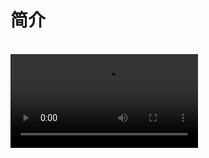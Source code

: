 # 简介

<br/>
<Video src="/videos/aide-intro.mp4" />

## 为什么选择 ==Aide==？

==Aide== 是一个强大的 AI 辅助开发 ==VSCode== 扩展，旨在提升您的编码体验。以下是您应该选择 ==Aide== 的原因：

- **📖 提高代码可读性**：一键为您的代码添加详细注释，提高可读性，而无需修改原始文件。

- **🔄 轻松代码转换**：即时将代码在不同语言或框架之间转换，使理解不熟悉的代码或迁移项目变得更容易。

- **🔧 让大师帮你改代码**：把你的代码给 AI 优化，看看大师是怎么写代码的。

- **🔮 神奇的智能粘贴**：粘贴时智能转换剪贴板内容，包括将设计截图转换为 UI 代码。简化跨语言、跨框架开发和设计到代码的工作流程。

- **🗂️ 高效批量处理**：轻松使用 AI 处理多个文件或文件夹，显著提高您的生产力。

- **🏷️ 智能变量重命名**：获取 AI 驱动的变量名建议及解释，帮助您为代码选择最佳名称。

- **🤖 可自定义AI命令**：创建并执行自定义 AI 命令，实现与代码库的灵活交互。

## 主要特性

1. **[智能代码查看器助手](../features/code-viewer-helper.md)**：添加 AI 生成的注释，使您的代码更易理解。

2. **[智能代码转换](../features/code-convert.md)**：在 AI 的协助下，将代码从一种编程语言转换为另一种。

3. **[让大师帮你改代码](../features/expert-code-enhancer.md)**：使用 AI 优化和重构整个文件或选定的代码，一键迈向高级工程师。

4. **[智能粘贴](../features/smart-paste.md)**：粘贴到不同文件类型时，智能转换剪贴板内容。

5. **[AI批量处理文件](../features/batch-processor.md)**：根据您的特定需求，使用 AI 处理多个文件。

6. **[批量复制文件为 AI 提示词](../features/copy-as-prompt.md)**：一键将多个文件格式化为 AI 交互提示。

7. **[智能重命名变量](../features/rename-variable.md)**：获取AI对变量名的建议，以提高代码清晰度。

8. **[自定义命令提问 AI](../features/ask-ai.md)**：在选定的文件或文件夹上执行自定义 AI 命令。

## ==Aide== 与 ==Copilot/Cursor/Codeium/AmazonQ== 的区别

<Image src="/aide-difference-with-other-ai-tools.jpg"/>

- **🚫 无冗余功能**：我们专注于独特的、互补的功能，而不是复制现有工具。

- **⚡ 注重效率**：每个功能都经过精心设计，以实现最佳用户体验和实际效用。

- **💪 质量优先**：我们优先考虑效果好的功能，避免那些在实际使用中效果不佳的功能。

- **🔓 开源**：您可以自由查看和贡献我们的源代码。

- **🛠️ 可定制**：使用您偏好的 AI 模型，包括本地模型。

## 快速导航

- [功能](../features/code-viewer-helper.md)
- [配置](../configuration/openai-key.md)
- [如何配置 OpenAI Key](./how-to-configure-openai-key)
- [使用其他大语言模型](../use-another-llm/anthropic.md)
- [常见问题解答](./faq.md)

